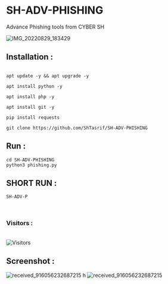 # SH-ADV-PHISHING 
Advance Phishing tools from CYBER SH

![IMG_20220829_183429](https://user-images.githubusercontent.com/85736436/187202159-210f0194-6fce-405f-8a28-f008480515e1.jpg)

## Installation :

```

apt update -y && apt upgrade -y 

apt install python -y

apt install php -y

apt install git -y

pip install requests 

git clone https://github.com/ShTasrif/SH-ADV-PHISHING
```
## Run : 
```
cd SH-ADV-PHISHING 
python3 phishing.py
```
## SHORT RUN :
```
SH-ADV-P
```
<br>
<h3>Visitors :</h3>
<br>
<img src="https://profile-counter.glitch.me/ShTasrif/count.svg" alt="Visitors">

## Screenshot : 

![received_916056232687215](https://user-images.githubusercontent.com/85736436/187211113-4b659281-72f9-411c-9d72-ea0cddad7473.jpeg)
h
![received_916056232687215](https://user-images.githubusercontent.com/85736436/187210398-94184baa-4757-4565-8154-e37cf6a25b4c.jpeg)

